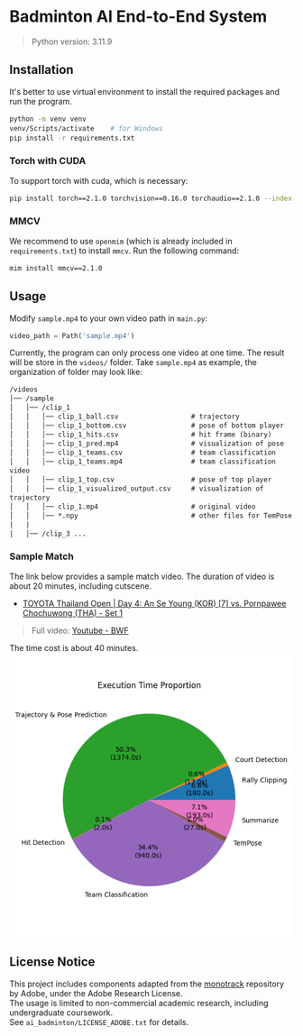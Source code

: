# Badminton AI End-to-End System

> Python version: 3.11.9

## Installation

It's better to use virtual environment to install the required packages and run the program.
```bash
python -m venv venv
venv/Scripts/activate    # for Windows
pip install -r requirements.txt
```

### Torch with CUDA

To support torch with cuda, which is necessary:
```bash
pip install torch==2.1.0 torchvision==0.16.0 torchaudio==2.1.0 --index-url https://download.pytorch.org/whl/cu118
```

### MMCV

We recommend to use `openmim` (which is already included in `requirements.txt`) to install `mmcv`. Run the following command:
```bash
mim install mmcv==2.1.0
```

## Usage

Modify `sample.mp4` to your own video path in `main.py`:
```py
video_path = Path('sample.mp4')
```
Currently, the program can only process one video at one time. The result will be store in the `videos/` folder. Take `sample.mp4` as example, the organization of folder may look like:
```
/videos
│── /sample               
│   │── /clip_1
│   │   │── clip_1_ball.csv                  # trajectory
│   │   │── clip_1_bottom.csv                # pose of bottom player
│   │   │── clip_1_hits.csv                  # hit frame (binary)
│   │   │── clip_1_pred.mp4                  # visualization of pose
│   │   │── clip_1_teams.csv                 # team classification
│   │   │── clip_1_teams.mp4                 # team classification video
│   │   │── clip_1_top.csv                   # pose of top player
│   │   │── clip_1_visualized_output.csv     # visualization of trajectory
│   │   │── clip_1.mp4                       # original video
│   │   │── *.npy                            # other files for TemPose
|   |
|   │── /clip_3 ...

```

### Sample Match

The link below provides a sample match video. The duration of video is about 20 minutes, including cutscene.
- [TOYOTA Thailand Open | Day 4: An Se Young (KOR) [7] vs. Pornpawee Chochuwong (THA) - Set 1](https://drive.google.com/file/d/1d2Y1BEy4gYv25UcB1pRduWsKySfUzlz_/view?usp=drive_link)

> Full video: [Youtube - BWF](https://www.youtube.com/watch?v=TXT-qlniM90)

The time cost is about 40 minutes.
![pie](images/execution_time_proportion.png)

## License Notice

This project includes components adapted from the [monotrack](https://github.com/jhwang7628/monotrack) repository by Adobe, under the Adobe Research License.  
The usage is limited to non-commercial academic research, including undergraduate coursework.  
See `ai_badminton/LICENSE_ADOBE.txt` for details.
